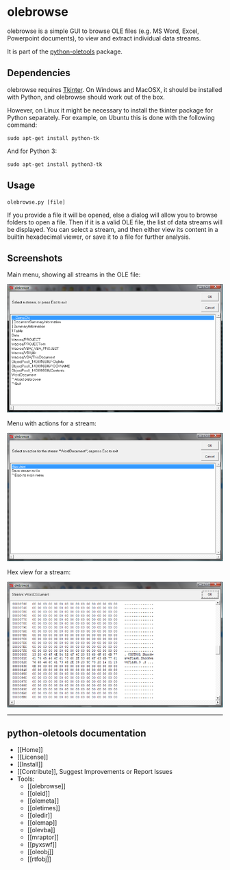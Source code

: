 olebrowse
=========

olebrowse is a simple GUI to browse OLE files (e.g. MS Word, Excel, Powerpoint documents), to
view and extract individual data streams.

It is part of the [python-oletools](http://www.decalage.info/python/oletools) package.

Dependencies
------------

olebrowse requires [Tkinter](https://en.wikipedia.org/wiki/Tkinter).
On Windows and MacOSX, it should be installed with Python, and
olebrowse should work out of the box.

However, on Linux it might be necessary to install the tkinter
package for Python separately. For example, on Ubuntu this is done with the
following command:

```
sudo apt-get install python-tk
```

And for Python 3:

```
sudo apt-get install python3-tk
```


Usage
-----

	olebrowse.py [file]

If you provide a file it will be opened, else a dialog will allow you to browse
folders to open a file. Then if it is a valid OLE file, the list of data streams
will be displayed. You can select a stream, and then either view its content
in a builtin hexadecimal viewer, or save it to a file for further analysis.

Screenshots
-----------

Main menu, showing all streams in the OLE file:

![](olebrowse1_menu.png)

Menu with actions for a stream:

![](olebrowse2_stream.png)

Hex view for a stream:

![](olebrowse3_hexview.png)

--------------------------------------------------------------------------

python-oletools documentation
-----------------------------

- [[Home]]
- [[License]]
- [[Install]]
- [[Contribute]], Suggest Improvements or Report Issues
- Tools:
	- [[olebrowse]]
	- [[oleid]]
	- [[olemeta]]
	- [[oletimes]]
	- [[oledir]]
	- [[olemap]]
	- [[olevba]]
	- [[mraptor]]
	- [[pyxswf]]
	- [[oleobj]]
	- [[rtfobj]]
